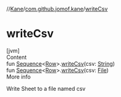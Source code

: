 //[Kane](../index.md)/[com.github.jomof.kane](index.md)/[writeCsv](write-csv.md)



# writeCsv  
[jvm]  
Content  
fun [Sequence](https://kotlinlang.org/api/latest/jvm/stdlib/kotlin.sequences/-sequence/index.html)<[Row](../com.github.jomof.kane.api/-row/index.md)>.[writeCsv](write-csv.md)(csv: [String](https://kotlinlang.org/api/latest/jvm/stdlib/kotlin/-string/index.html))  
fun [Sequence](https://kotlinlang.org/api/latest/jvm/stdlib/kotlin.sequences/-sequence/index.html)<[Row](../com.github.jomof.kane.api/-row/index.md)>.[writeCsv](write-csv.md)(csv: [File](https://docs.oracle.com/javase/8/docs/api/java/io/File.html))  
More info  


Write Sheet to a file named csv

  



